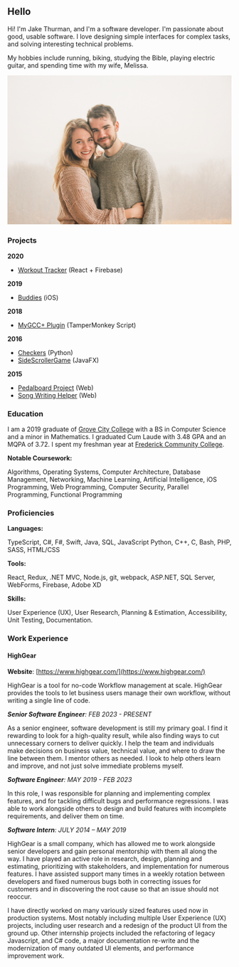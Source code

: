 ## Hello

Hi! I'm Jake Thurman, and I'm a software developer.
I'm passionate about good, usable software.
I love designing simple interfaces for complex tasks, and solving interesting technical problems.

My hobbies include running, biking, studying the Bible, playing electric guitar, and spending time with my wife, Melissa.

![Photo of Jake and Melissa](./images/withmelissa.jpg)


### Projects

<div class="grid-children" data-markdown="1">

<div data-markdown="1">

**2020**

- [Workout Tracker](./site/workoutTracker.html) (React + Firebase)

</div>
<div data-markdown="1">

**2019**

- [Buddies](./site/buddiesIOSProject.html) (iOS)

</div>
<div data-markdown="1">

**2018**

- [MyGCC+ Plugin](./site/mygccPlusProject.html) (TamperMonkey Script)

</div>
<div data-markdown="1">

**2016**

- [Checkers](./site/checkersProject.html) (Python)
- [SideScrollerGame](./site/sideScrollerGame.html) (JavaFX)

</div>
<div data-markdown="1">

**2015**

- [Pedalboard Project](./site/pedalboardProject.html) (Web)
- [Song Writing Helper](./site/rhymerProject.html) (Web)

</div>
</div>

### Education

I am a 2019 graduate of [Grove City College](http://www.gcc.edu) with a BS in Computer Science and a minor in Mathematics. 
I graduated Cum Laude with 3.48 GPA and an MQPA of 3.72.
I spent my freshman year at [Frederick Community College](https://www.frederick.edu).

**Notable Coursework:**

Algorithms, Operating Systems, Computer Architecture, 
Database Management, Networking, Machine Learning, 
Artificial Intelligence, iOS Programming, Web Programming, 
Computer Security, Parallel Programming, Functional Programming

### Proficiencies

**Languages:**

TypeScript, C#, F#, Swift, Java, SQL, JavaScript
Python, C++, C, Bash, PHP, SASS, HTML/CSS

**Tools:**

React, Redux, .NET MVC, Node.js, git, webpack, ASP.NET,
SQL Server, WebForms, Firebase, Adobe XD

**Skills:**

User Experience (UX), User Research, Planning & Estimation, 
Accessibility, Unit Testing, Documentation.


### Work Experience

#### HighGear

**Website**: [https://www.highgear.com/](https://www.highgear.com/)

HighGear is a tool for no-code Workflow management at scale.
HighGear provides the tools to let business users manage their own workflow, without writing a single line of code.


_**Senior Software Engineer**: FEB 2023 - PRESENT_ 

As a senior engineer, software development is still my primary goal.
I find it rewarding to look for a high-quality result, while also finding ways to cut unnecessary corners to deliver quickly.
I help the team and individuals make decisions on business value, technical value, and where to draw the line between them.
I mentor others as needed.
I look to help others learn and improve, and not just solve immediate problems myself.


_**Software Engineer**: MAY 2019 - FEB 2023_

In this role, I was responsible for planning and implementing complex features, and for tackling difficult bugs and performance regressions. 
I was able to work alongside others to design and build features with incomplete requirements, and deliver them on time.


_**Software Intern**: JULY 2014 – MAY 2019_

HighGear is a small company, which has allowed me to work alongside senior developers and gain personal mentorship with them all along the way.
I have played an active role in research, design, planning and estimating, prioritizing with stakeholders, and implementation for numerous features.
I have assisted support many times in a weekly rotation between developers and fixed numerous bugs both in correcting issues for customers and in discovering the root cause so that an issue should not reoccur. 

I have directly worked on many variously sized features used now in production systems. Most notably including multiple User Experience (UX) projects, including user research and a redesign of the product UI from the ground up. Other internship projects included the refactoring of legacy Javascript, and C# code, a major documentation re-write and the modernization of many outdated UI elements, and performance improvement work.



